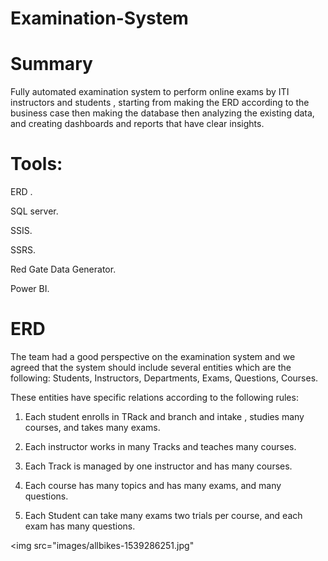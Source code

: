 # Examination-System

# Summary
Fully automated examination system to perform online exams by ITI instructors and students , starting from making the ERD according to the business case then making the database then analyzing the existing data, and creating dashboards and reports that have clear insights.

 # Tools:
ERD .

SQL server.

SSIS.

SSRS.

Red Gate Data Generator.

Power BI.

# ERD
The team had a good perspective on the examination system and we agreed that the system should include several entities which are the following: Students, Instructors, Departments, Exams, Questions, Courses.

These entities have specific relations according to the following rules:

1) Each student enrolls in TRack and branch and intake , studies many courses, and takes many exams.

2) Each instructor works in many Tracks and teaches many courses.

3) Each Track is managed by one instructor and has many courses.

4) Each course has many topics and has many exams, and many questions.

5) Each Student can take many exams two trials per course, and each exam has many questions.

 <img src="images/allbikes-1539286251.jpg"

